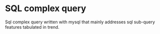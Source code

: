 # SQL complex query

Sql complex query written with mysql that mainly addresses
sql  sub-query features tabulated in trend.  
